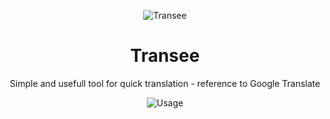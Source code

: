 <div align="center">

![Transee](https://alessioforte.github.io/transee/static/icon_128x128.png)

# Transee
Simple and usefull tool for quick translation - reference to Google Translate

![Usage](https://alessioforte.github.io/transee/static/NYsunset.gif)

</div>
